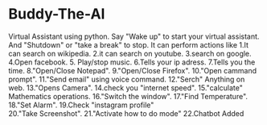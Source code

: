 # Buddy-The-AI
Virtual Assistant using python.
Say "Wake up" to start your virtual assistant.
And "Shutdown" or "take a break" to stop.
It can perform actions like
1.It can search on wikipedia.
2.it can search on youtube.
3.search on google.
4.Open facebook.
5. Play/stop music.
6.Tells your ip adress.
7.Tells you the time.
8."Open/Close Notepad".
9."Open/Close Firefox".
10."Open cammand prompt".
11."Send email" using voice command.
12."Serch" Anything on web.
13."Opens Camera".
14.check you "internet speed".
15."calculate" Mathematics operations.
16."Switch the window".
17."Find Temperature".
18."Set Alarm".
19.Check "instagram profile"  
20."Take Screenshot".
21."Activate how to do mode"
22.Chatbot Added
